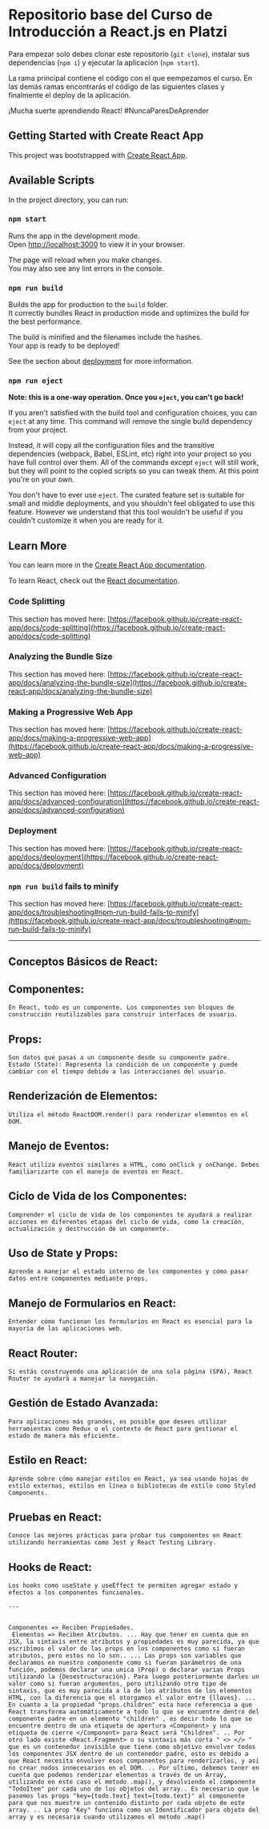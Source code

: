# Repositorio base del Curso de Introducción a React.js en Platzi



Para empezar solo debes clonar este repositorio (`git clone`), instalar sus dependencias (`npm i`) y ejecutar la aplicación (`npm start`).

La rama principal contiene el código con el que eempezamos el curso. En las demás ramas encontrarás el código de las siguientes clases y finalmente el deploy de la aplicación.

¡Mucha suerte aprendiendo React! #NuncaParesDeAprender

## Getting Started with Create React App

This project was bootstrapped with [Create React App](https://github.com/facebook/create-react-app).

## Available Scripts

In the project directory, you can run:

### `npm start`

Runs the app in the development mode.\
Open [http://localhost:3000](http://localhost:3000) to view it in your browser.

The page will reload when you make changes.\
You may also see any lint errors in the console.

### `npm run build`

Builds the app for production to the `build` folder.\
It correctly bundles React in production mode and optimizes the build for the best performance.

The build is minified and the filenames include the hashes.\
Your app is ready to be deployed!

See the section about [deployment](https://facebook.github.io/create-react-app/docs/deployment) for more information.

### `npm run eject`

**Note: this is a one-way operation. Once you `eject`, you can't go back!**

If you aren't satisfied with the build tool and configuration choices, you can `eject` at any time. This command will remove the single build dependency from your project.

Instead, it will copy all the configuration files and the transitive dependencies (webpack, Babel, ESLint, etc) right into your project so you have full control over them. All of the commands except `eject` will still work, but they will point to the copied scripts so you can tweak them. At this point you're on your own.

You don't have to ever use `eject`. The curated feature set is suitable for small and middle deployments, and you shouldn't feel obligated to use this feature. However we understand that this tool wouldn't be useful if you couldn't customize it when you are ready for it.

## Learn More

You can learn more in the [Create React App documentation](https://facebook.github.io/create-react-app/docs/getting-started).

To learn React, check out the [React documentation](https://reactjs.org/).

### Code Splitting

This section has moved here: [https://facebook.github.io/create-react-app/docs/code-splitting](https://facebook.github.io/create-react-app/docs/code-splitting)

### Analyzing the Bundle Size

This section has moved here: [https://facebook.github.io/create-react-app/docs/analyzing-the-bundle-size](https://facebook.github.io/create-react-app/docs/analyzing-the-bundle-size)

### Making a Progressive Web App

This section has moved here: [https://facebook.github.io/create-react-app/docs/making-a-progressive-web-app](https://facebook.github.io/create-react-app/docs/making-a-progressive-web-app)

### Advanced Configuration

This section has moved here: [https://facebook.github.io/create-react-app/docs/advanced-configuration](https://facebook.github.io/create-react-app/docs/advanced-configuration)

### Deployment

This section has moved here: [https://facebook.github.io/create-react-app/docs/deployment](https://facebook.github.io/create-react-app/docs/deployment)

### `npm run build` fails to minify

This section has moved here: [https://facebook.github.io/create-react-app/docs/troubleshooting#npm-run-build-fails-to-minify](https://facebook.github.io/create-react-app/docs/troubleshooting#npm-run-build-fails-to-minify)



---


## Conceptos Básicos de React:
## Componentes: 
    En React, todo es un componente. Los componentes son bloques de construcción reutilizables para construir interfaces de usuario.
## Props:  
    Son datos que pasas a un componente desde su componente padre.
    Estado (State): Representa la condición de un componente y puede cambiar con el tiempo debido a las interacciones del usuario.
## Renderización de Elementos:
    Utiliza el método ReactDOM.render() para renderizar elementos en el DOM.
## Manejo de Eventos:
    React utiliza eventos similares a HTML, como onClick y onChange. Debes familiarizarte con el manejo de eventos en React.
## Ciclo de Vida de los Componentes:
    Comprender el ciclo de vida de los componentes te ayudará a realizar acciones en diferentes etapas del ciclo de vida, como la creación, actualización y destrucción de un componente.
## Uso de State y Props:
    Aprende a manejar el estado interno de los componentes y cómo pasar datos entre componentes mediante props.
## Manejo de Formularios en React:
    Entender cómo funcionan los formularios en React es esencial para la mayoría de las aplicaciones web.
## React Router:
    Si estás construyendo una aplicación de una sola página (SPA), React Router te ayudará a manejar la navegación.
## Gestión de Estado Avanzada:
    Para aplicaciones más grandes, es posible que desees utilizar herramientas como Redux o el contexto de React para gestionar el estado de manera más eficiente.
## Estilo en React:
    Aprende sobre cómo manejar estilos en React, ya sea usando hojas de estilo externas, estilos en línea o bibliotecas de estilo como Styled Components.
## Pruebas en React:
    Conoce las mejores prácticas para probar tus componentes en React utilizando herramientas como Jest y React Testing Library.
## Hooks de React:
    Los hooks como useState y useEffect te permiten agregar estado y efectos a los componentes funcionales.

    ---

    
    Componentes => Reciben Propiedades.
     Elementos => Reciben Atributos. ... Hay que tener en cuenta que en JSX, la sintaxis entre atributos y propiedades es muy parecida, ya que escribimos el valor de las props en los componentes como si fueran atributos, pero estos no lo son.. ... Las props son variables que declaramos en nuestro componente como si fueran parámetros de una función, podemos declarar una unica (Prop) o declarar varias Props utilizando la {Desestructuración}. Para luego posteriormente darles un valor como si fueran argumentos, pero utilizando otro tipo de sintaxis, que es muy parecida a la de los atributos de los elementos HTML, con la diferencia que el otorgamos el valor entre {llaves}. ... En cuanto a la propiedad "props.children" esta hace referencia a que React transforma automáticamente a todo lo que se encuentre dentro del componente padre en un elemento "children" , es decir todo lo que se encuentre dentro de una etiqueta de apertura <Component> y una etiqueta de cierre </Component> para React será "Children". .. Por otro lado existe <React.Fragment> o su sintaxis más corta " <> </> " que es un contenedor invisible que tiene como objetivo envolver todos los componentes JSX dentro de un contenedor padre, esto es debido a que React necesita envolver esos componentes para renderizarlos, y asi no crear nodos innecesarios en el DOM. .. Por ultimo, debemos tener en cuenta que podemos renderizar elementos a través de un Array, utilizando en este caso el metodo .map(), y devolviendo el componente "TodoItem" por cada uno de los objetos del array.. Es necesario que le pasemos las props "key={todo.text} text={todo.text}" al componente para que nos muestre un contenido distinto por cada objeto de este array. .. La prop "Key" funciona como un Identificador para objeto del array y es necesaria cuando utilizamos el metodo .map()